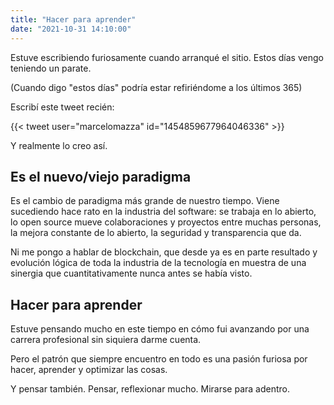 ```yaml
---
title: "Hacer para aprender"
date: "2021-10-31 14:10:00"
---
```


Estuve escribiendo furiosamente cuando arranqué el sitio. Estos días vengo teniendo un parate.

(Cuando digo "estos días" podría estar refiriéndome a los últimos 365)

Escribí este tweet recién:

{{< tweet user="marcelomazza" id="1454859677964046336" >}}

Y realmente lo creo así.

## Es el nuevo/viejo paradigma

Es el cambio de paradigma más grande de nuestro tiempo. Viene sucediendo hace rato en la industria del software: se trabaja en lo abierto, lo open source mueve colaboraciones y proyectos entre muchas personas, la mejora constante de lo abierto, la seguridad y transparencia que da.

Ni me pongo a hablar de blockchain, que desde ya es en parte resultado y evolución lógica de toda la industria de la tecnología en muestra de una sinergia que cuantitativamente nunca antes se había visto.

## Hacer para aprender

Estuve pensando mucho en este tiempo en cómo fui avanzando por una carrera profesional sin siquiera darme cuenta.

Pero el patrón que siempre encuentro en todo es una pasión furiosa por hacer, aprender y optimizar las cosas.

Y pensar también. Pensar, reflexionar mucho. Mirarse para adentro.
